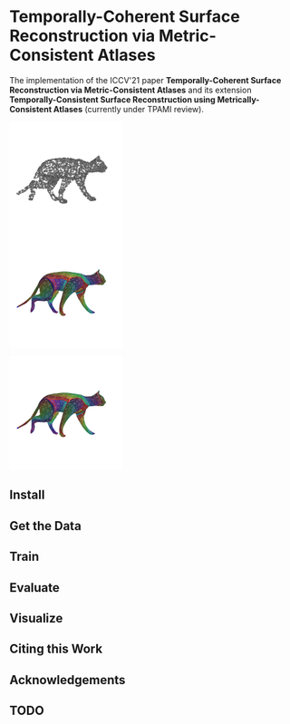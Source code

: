 # Temporally-Coherent Surface Reconstruction via Metric-Consistent Atlases

The implementation of the ICCV'21 paper **Temporally-Coherent Surface 
Reconstruction via Metric-Consistent Atlases** and its extension 
**Temporally-Consistent Surface Reconstruction using Metrically-Consistent 
Atlases** (currently under TPAMI review).

<div float="left" style="padding:0px;">
  <img src="doc/img/teaser/cat_walk_pcloud.gif" width="200" border="0" style="display: block;" />
  <img src="doc/img/teaser/cat_walk_uv.gif" width="200" border="0" style="display: block;" />
</div>
<p float="left">
  <img src="doc/img/teaser/cat_walk_uv.gif" width="200" />
</p>

## Install

## Get the Data

## Train

## Evaluate

## Visualize

## Citing this Work

## Acknowledgements

## TODO
